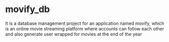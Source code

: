 # movify_db
It is a database management project for  an application named movify, which is an online movie streaming platform where accounts can follow each other and also generate user wrapped for movies at the end of the year
